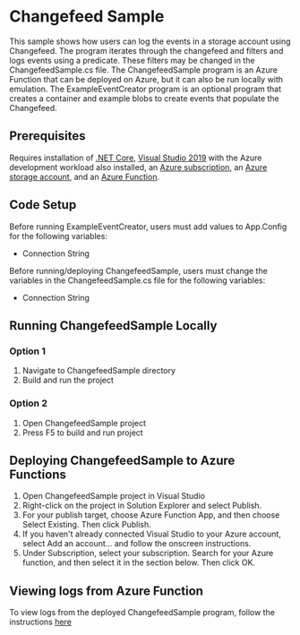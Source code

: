 # Changefeed Sample
This sample shows how users can log the events in a storage account using Changefeed. The program iterates through the changefeed and filters and logs events using a predicate. These filters may be changed in the ChangefeedSample.cs file. The ChangefeedSample program is an Azure Function that can be deployed on Azure, but it can also be run locally with emulation.
The ExampleEventCreator program is an optional program that creates a container and example blobs to create events that populate the Changefeed. 

## Prerequisites
Requires installation of [.NET Core](https://dotnet.microsoft.com/download/dotnet-core),
[Visual Studio 2019](https://visualstudio.microsoft.com/downloads/) with the Azure development workload also installed,
an [Azure subscription](https://azure.microsoft.com/en-us/free/), 
an [Azure storage account](https://docs.microsoft.com/en-us/azure/storage/common/storage-account-create?tabs=azure-portal), 
and an [Azure Function](https://docs.microsoft.com/en-us/azure/azure-functions/functions-create-scheduled-function#:~:text=Create%20a%20timer%20triggered%20function%201%20Expand%20your,by%20viewing%20trace%20information%20written%20to%20the%20logs.).

## Code Setup
Before running ExampleEventCreator, users must add values to App.Config for the following variables:
- Connection String

Before running/deploying ChangefeedSample, users must change the variables in the ChangefeedSample.cs file for the following variables:
- Connection String

## Running ChangefeedSample Locally
### Option 1
1. Navigate to ChangefeedSample directory
2. Build and run the project
### Option 2
1. Open ChangefeedSample project
2. Press F5 to build and run project

## Deploying ChangefeedSample to Azure Functions
1. Open ChangefeedSample project in Visual Studio
2. Right-click on the project in Solution Explorer and select Publish.
3. For your publish target, choose Azure Function App, and then choose Select Existing. Then click Publish.
4. If you haven't already connected Visual Studio to your Azure account, select Add an account… and follow the onscreen instructions.
5. Under Subscription, select your subscription. Search for your Azure function, and then select it in the section below. Then click OK.

## Viewing logs from Azure Function
To view logs from the deployed ChangefeedSample program, follow the instructions [here](https://docs.microsoft.com/en-us/azure/azure-functions/functions-monitoring?tabs=cmd)
